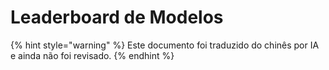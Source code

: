# Leaderboard de Modelos


{% hint style="warning" %}
Este documento foi traduzido do chinês por IA e ainda não foi revisado.
{% endhint %}


